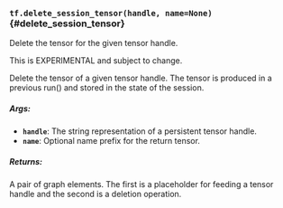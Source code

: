 ### `tf.delete_session_tensor(handle, name=None)` {#delete_session_tensor}

Delete the tensor for the given tensor handle.

This is EXPERIMENTAL and subject to change.

Delete the tensor of a given tensor handle. The tensor is produced
in a previous run() and stored in the state of the session.

##### Args:


*  <b>`handle`</b>: The string representation of a persistent tensor handle.
*  <b>`name`</b>: Optional name prefix for the return tensor.

##### Returns:

  A pair of graph elements. The first is a placeholder for feeding a
  tensor handle and the second is a deletion operation.

